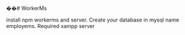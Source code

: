 ��#   W o r k e r M s 

install npm workerms and server. Create your database in mysql name employems. Required xampp server 
 
 
